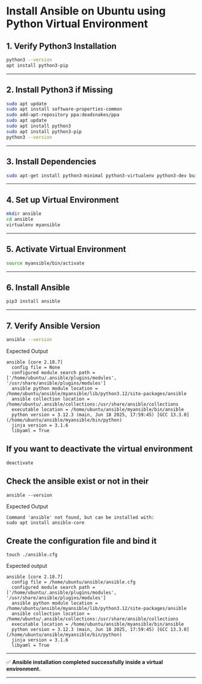 # **Install Ansible on Ubuntu using Python Virtual Environment**

## **1. Verify Python3 Installation**

```bash
python3 --version
apt install python3-pip
```

---

## **2. Install Python3 if Missing**

```bash
sudo apt update
sudo apt install software-properties-common
sudo add-apt-repository ppa:deadsnakes/ppa
sudo apt update
sudo apt install python3
sudo apt install python3-pip
python3 --version
```

---

## **3. Install Dependencies**

```bash
sudo apt-get install python3-minimal python3-virtualenv python3-dev build-essential
```

---

## **4. Set up Virtual Environment**

```bash
mkdir ansible
cd ansible
virtualenv myansible
```

---

## **5. Activate Virtual Environment**

```bash
source myansible/bin/activate
```

---

## **6. Install Ansible**

```bash
pip3 install ansible
```

---

## **7. Verify Ansible Version**

```bash
ansible --version
```
Expected Output
```
ansible [core 2.18.7]
  config file = None
  configured module search path = ['/home/ubuntu/.ansible/plugins/modules', '/usr/share/ansible/plugins/modules']
  ansible python module location = /home/ubuntu/ansible/myansible/lib/python3.12/site-packages/ansible
  ansible collection location = /home/ubuntu/.ansible/collections:/usr/share/ansible/collections
  executable location = /home/ubuntu/ansible/myansible/bin/ansible
  python version = 3.12.3 (main, Jun 18 2025, 17:59:45) [GCC 13.3.0] (/home/ubuntu/ansible/myansible/bin/python)
  jinja version = 3.1.6
  libyaml = True
```
## If you want to deactivate the virtual environment 
```
deactivate
```
## Check the ansible exist or not in their 
```
ansible --version
```
Expected Output
```
Command 'ansible' not found, but can be installed with:
sudo apt install ansible-core
```

## Create the configuration file and bind it
```
touch ./ansible.cfg
```
Expected output 
```
ansible [core 2.18.7]
  config file = /home/ubuntu/ansible/ansible.cfg
  configured module search path = ['/home/ubuntu/.ansible/plugins/modules', '/usr/share/ansible/plugins/modules']
  ansible python module location = /home/ubuntu/ansible/myansible/lib/python3.12/site-packages/ansible
  ansible collection location = /home/ubuntu/.ansible/collections:/usr/share/ansible/collections
  executable location = /home/ubuntu/ansible/myansible/bin/ansible
  python version = 3.12.3 (main, Jun 18 2025, 17:59:45) [GCC 13.3.0] (/home/ubuntu/ansible/myansible/bin/python)
  jinja version = 3.1.6
  libyaml = True
```

---

✅ **Ansible installation completed successfully inside a virtual environment.**

---
